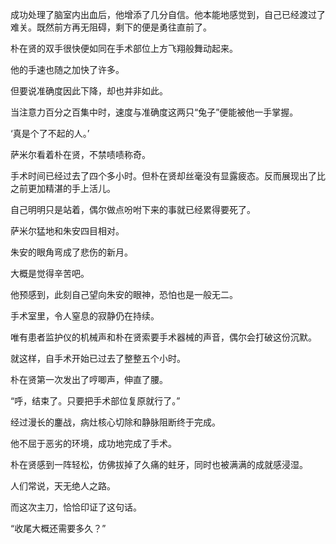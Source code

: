 成功处理了脑室内出血后，他增添了几分自信。他本能地感觉到，自己已经渡过了难关。既然前方再无阻碍，剩下的便是勇往直前了。

朴在贤的双手很快便如同在手术部位上方飞翔般舞动起来。

他的手速也随之加快了许多。

但要说准确度因此下降，却也并非如此。

当注意力百分之百集中时，速度与准确度这两只“兔子”便能被他一手掌握。

‘真是个了不起的人。’

萨米尔看着朴在贤，不禁啧啧称奇。

手术时间已经过去了四个多小时。但朴在贤却丝毫没有显露疲态。反而展现出了比之前更加精湛的手上活儿。

自己明明只是站着，偶尔做点吩咐下来的事就已经累得要死了。

萨米尔猛地和朱安四目相对。

朱安的眼角弯成了悲伤的新月。

大概是觉得辛苦吧。

他预感到，此刻自己望向朱安的眼神，恐怕也是一般无二。

手术室里，令人窒息的寂静仍在持续。

唯有患者监护仪的机械声和朴在贤索要手术器械的声音，偶尔会打破这份沉默。

就这样，自手术开始已过去了整整五个小时。

朴在贤第一次发出了哼唧声，伸直了腰。

“呼，结束了。只要把手术部位复原就行了。”

经过漫长的鏖战，病灶核心切除和静脉阻断终于完成。

他不屈于恶劣的环境，成功地完成了手术。

朴在贤感到一阵轻松，仿佛拔掉了久痛的蛀牙，同时也被满满的成就感浸湿。

人们常说，天无绝人之路。

而这次主刀，恰恰印证了这句话。

“收尾大概还需要多久？”